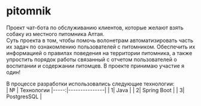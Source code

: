 # pitomnik

Проект чат-бота по обслуживанию клиентов, которые желают взять собаку из местного питомника Алтая.<br> 
Суть проекта в том, чтобы помочь волонетрам автоматизировать часть их задач по ознакомлению пользователей с питомником.
Обеспечить их информацией о правилах поведения на территории питомника, а также упростить порядок работы связанный с отчетом 
пользователей о воспитании и содержании питомцев.
В проекте принимаю участие я один!

В процессе разработки использовались следующие технологии:<br>
|    № |  Технологии
|-----:|---------------|
|     1|   Java            |
|     2|       Spring Boot        |
|     3|       PostgresSQL        |
